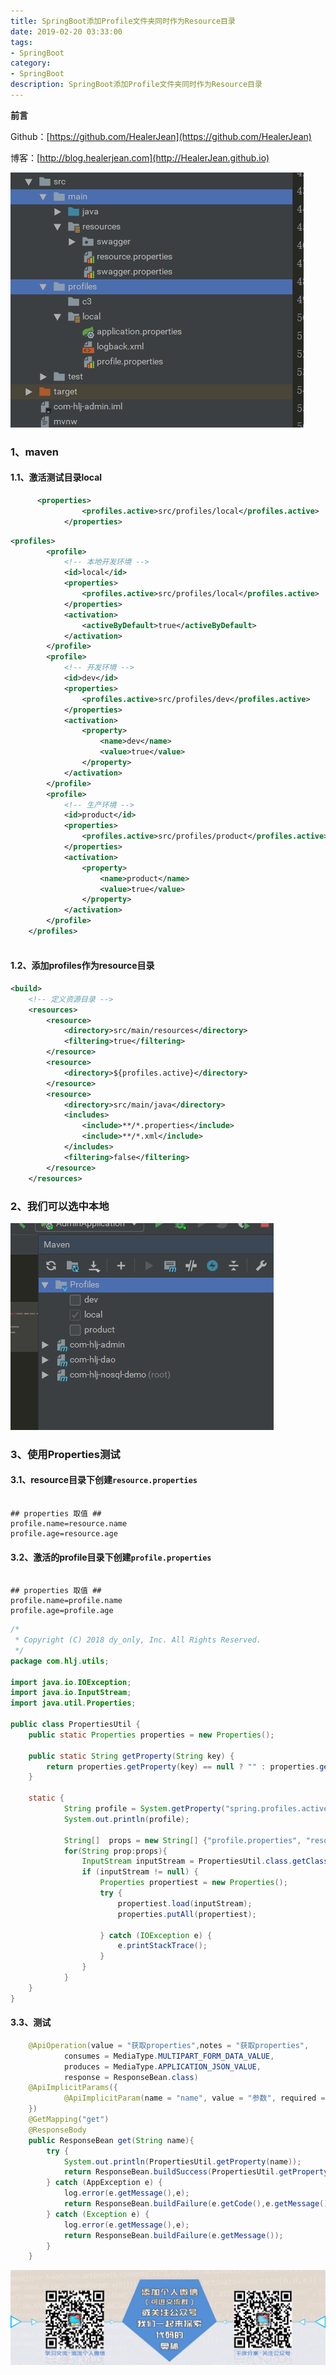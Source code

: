```yaml
---
title: SpringBoot添加Profile文件夹同时作为Resource目录
date: 2019-02-20 03:33:00
tags: 
- SpringBoot
category: 
- SpringBoot
description: SpringBoot添加Profile文件夹同时作为Resource目录
---
```


**前言**     

 Github：[https://github.com/HealerJean](https://github.com/HealerJean)         

 博客：[http://blog.healerjean.com](http://HealerJean.github.io)            







![1559295547379](https://raw.githubusercontent.com/HealerJean/HealerJean.github.io/master/blogImages/1559295547379.png)



### 1、maven



#### 1.1、激活测试目录local

```xml
      <properties>
                <profiles.active>src/profiles/local</profiles.active>
            </properties>
```

```xml
<profiles>
        <profile>
            <!-- 本地开发环境 -->
            <id>local</id>
            <properties>
                <profiles.active>src/profiles/local</profiles.active>
            </properties>
            <activation>
                <activeByDefault>true</activeByDefault>
            </activation>
        </profile>
        <profile>
            <!-- 开发环境 -->
            <id>dev</id>
            <properties>
                <profiles.active>src/profiles/dev</profiles.active>
            </properties>
            <activation>
                <property>
                    <name>dev</name>
                    <value>true</value>
                </property>
            </activation>
        </profile>
        <profile>
            <!-- 生产环境 -->
            <id>product</id>
            <properties>
                <profiles.active>src/profiles/product</profiles.active>
            </properties>
            <activation>
                <property>
                    <name>product</name>
                    <value>true</value>
                </property>
            </activation>
        </profile>
    </profiles>



```

#### 1.2、添加profiles作为resource目录

```xml
<build>
    <!-- 定义资源目录 -->
    <resources>
        <resource>
            <directory>src/main/resources</directory>
            <filtering>true</filtering>
        </resource>
        <resource>
            <directory>${profiles.active}</directory>
        </resource>
        <resource>
            <directory>src/main/java</directory>
            <includes>
                <include>**/*.properties</include>
                <include>**/*.xml</include>
            </includes>
            <filtering>false</filtering>
        </resource>
    </resources>
```






### 2、我们可以选中本地

![1559295712114](https://raw.githubusercontent.com/HealerJean/HealerJean.github.io/master/blogImages/1559295712114.png)



### 3、使用Properties测试



#### 3.1、resource目录下创建`resource.properties`



```

## properties 取值 ##
profile.name=resource.name
profile.age=resource.age
```

#### 3.2、激活的profile目录下创建`profile.properties`

```

## properties 取值 ##
profile.name=profile.name
profile.age=profile.age
```



```java
/*
 * Copyright (C) 2018 dy_only, Inc. All Rights Reserved.
 */
package com.hlj.utils;

import java.io.IOException;
import java.io.InputStream;
import java.util.Properties;

public class PropertiesUtil {
	public static Properties properties = new Properties();

	public static String getProperty(String key) {
		return properties.getProperty(key) == null ? "" : properties.get(key).toString();
	}

	static {
			String profile = System.getProperty("spring.profiles.active");
		    System.out.println(profile);

			String[]  props = new String[] {"profile.properties", "resource.properties" };
			for(String prop:props){
				InputStream inputStream = PropertiesUtil.class.getClassLoader().getResourceAsStream(prop);
				if (inputStream != null) {
					Properties propertiest = new Properties();
					try {
						propertiest.load(inputStream);
						properties.putAll(propertiest);

					} catch (IOException e) {
						e.printStackTrace();
					}
				}
			}
	}
}

```



#### 3.3、测试

```java
    @ApiOperation(value = "获取properties",notes = "获取properties",
            consumes = MediaType.MULTIPART_FORM_DATA_VALUE,
            produces = MediaType.APPLICATION_JSON_VALUE,
            response = ResponseBean.class)
    @ApiImplicitParams({
            @ApiImplicitParam(name = "name", value = "参数", required =false,paramType = "query", dataType = "string")
    })
    @GetMapping("get")
    @ResponseBody
    public ResponseBean get(String name){
        try {
            System.out.println(PropertiesUtil.getProperty(name));
            return ResponseBean.buildSuccess(PropertiesUtil.getProperty(name));
        } catch (AppException e) {
            log.error(e.getMessage(),e);
            return ResponseBean.buildFailure(e.getCode(),e.getMessage());
        } catch (Exception e) {
            log.error(e.getMessage(),e);
            return ResponseBean.buildFailure(e.getMessage());
        }
    }

```





![ContactAuthor](https://raw.githubusercontent.com/HealerJean/HealerJean.github.io/master/assets/img/artical_bottom.jpg)



<!-- Gitalk 评论 start  -->

<link rel="stylesheet" href="https://unpkg.com/gitalk/dist/gitalk.css">
<script src="https://unpkg.com/gitalk@latest/dist/gitalk.min.js"></script> 
<div id="gitalk-container"></div>    
 <script type="text/javascript">
    var gitalk = new Gitalk({
		clientID: `1d164cd85549874d0e3a`,
		clientSecret: `527c3d223d1e6608953e835b547061037d140355`,
		repo: `HealerJean.github.io`,
		owner: 'HealerJean',
		admin: ['HealerJean'],
		id: 'GOHkerUMPmahI76A',
    });
    gitalk.render('gitalk-container');
</script> 


<!-- Gitalk end -->

